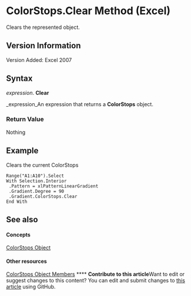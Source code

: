 
# ColorStops.Clear Method (Excel)

Clears the represented object.


## Version Information

Version Added: Excel 2007 


## Syntax

 _expression_. **Clear**

 _expression_An expression that returns a  **ColorStops** object.


### Return Value

Nothing


## Example

Clears the current ColorStops


```
Range("A1:A10").Select 
With Selection.Interior 
 .Pattern = xlPatternLinearGradient 
 .Gradient.Degree = 90 
 .Gradient.ColorStops.Clear 
End With
```


## See also


#### Concepts


 [ColorStops Object](e138347b-f03c-2f50-bf61-f7f2182c9681.md)
#### Other resources


 [ColorStops Object Members](864479e0-3690-70b8-a062-1b48825e00b8.md)
****   **Contribute to this article**Want to edit or suggest changes to this content? You can edit and submit changes to  [this article](https://github.com/jhershey00/VBA_Excel_Test/OpenXMLCon/articles/308edcb7-6085-77d6-5e6a-d8ec1d31c043.md) using GitHub.

